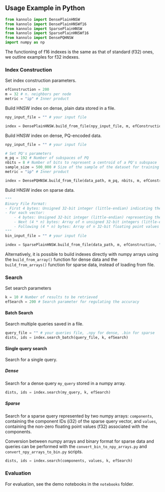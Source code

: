 ## Usage Example in Python
```python
from kannolo import DensePlainHNSW
from kannolo import DensePlainHNSWf16
from kannolo import SparsePlainHNSW
from kannolo import SparsePlainHNSWf16
from kannolo import DensePQHNSW
import numpy as np
```

The functioning of f16 indexes is the same as that of standard (f32) ones, we outline examples for f32 indexes.

### Index Construction

Set index construction parameters.

```python
efConstruction = 200
m = 32 # n. neighbors per node
metric = "ip" # Inner product
```

Build HNSW index on dense, plain data stored in a file.

```python
npy_input_file = "" # your input file

index = DensePlainHNSW.build_from_file(npy_input_file, m, efConstruction, metric)
```

Build HNSW index on dense, PQ-encoded data.

```python
npy_input_file = "" # your input file

# Set PQ's parameters
m_pq = 192 # Number of subspaces of PQ
nbits = 8 # Number of bits to represent a centroid of a PQ's subspace
sample_size = 500_000 # Size of the sample of the dataset for training PQ
metric = "ip" # Inner product

index = DensePQHNSW.build_from_file(data_path, m_pq, nbits, m, efConstruction, metric, sample_size)
```


Build HNSW index on sparse data.

```python
"""
Binary File Format:
- First 4 bytes: Unsigned 32-bit integer (little-endian) indicating the total number of sparse vectors.
- For each vector:
    - 4 bytes: Unsigned 32-bit integer (little-endian) representing the number of nonzero components.
    - Next (4 * n) bytes: Array of n unsigned 32-bit integers (little-endian) for component indices (cast to int32).
    - Following (4 * n) bytes: Array of n 32-bit floating point values (little-endian) for the nonzero components.
"""
bin_input_file = "" # your input file

index = SparsePlainHNSW.build_from_file(data_path, m, efConstruction, "ip")
```

Alternatively, it is possible to build indexes directly with numpy arrays using the  ```build_from_array()``` function for dense data and the ```build_from_arrays()``` function for sparse data, instead of loading from file. 

### Search

Set search parameters
```python
k = 10 # Number of results to be retrieved
efSearch = 200 # Search parameter for regulating the accuracy
```

#### Batch Search

Search multiple queries saved in a file.

```python
query_file = "" # your queries file, .npy for dense, .bin for sparse
dists, ids = index.search_batch(query_file, k, efSearch)
```

#### Single query search

Search for a single query.

##### Dense

Search for a dense query `my_query` stored in a numpy array.

```python
dists, ids = index.search(my_query, k, efSearch)
```

##### Sparse

Search for a sparse query represented by two numpy arrays: `components`, containing the component IDs (i32) of the sparse query vector, and `values`, containing the non-zero floating point values (f32) associated with the components.

Conversion between numpy arrays and binary format for sparse data and queries can be performed with the `convert_bin_to_npy_arrays.py` and `convert_npy_arrays_to_bin.py` scripts.

```python
dists, ids = index.search(components, values, k, efSearch)
```

### Evaluation

For evaluation, see the demo notebooks in the `notebooks` folder.
